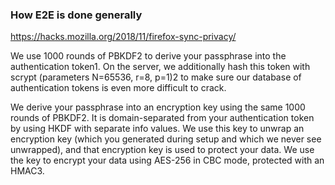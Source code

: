 ### How E2E is done generally  
https://hacks.mozilla.org/2018/11/firefox-sync-privacy/    

 We use 1000 rounds of PBKDF2 to derive your passphrase into the authentication token1. On the server, we additionally hash this token with scrypt (parameters N=65536, r=8, p=1)2 to make sure our database of authentication tokens is even more difficult to crack.

We derive your passphrase into an encryption key using the same 1000 rounds of PBKDF2. It is domain-separated from your authentication token by using HKDF with separate info values. We use this key to unwrap an encryption key (which you generated during setup and which we never see unwrapped), and that encryption key is used to protect your data.  We use the key to encrypt your data using AES-256 in CBC mode, protected with an HMAC3.
